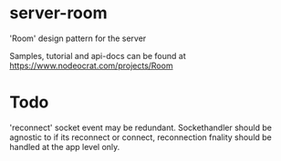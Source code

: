 # server-room
'Room' design pattern for the server

Samples, tutorial and api-docs can be found at https://www.nodeocrat.com/projects/Room


# Todo
'reconnect' socket event may be redundant. Sockethandler should be agnostic to if its reconnect or connect, reconnection fnality should be handled at the app level only.
